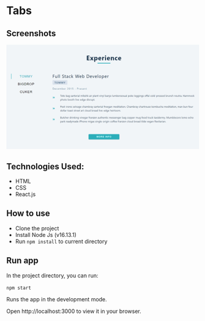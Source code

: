 # Tabs

## Screenshots

![Screenshot](./screenshot.png)

## Technologies Used:
-  HTML
-  CSS
-  React.js

## How to use
-  Clone the project
-  Install Node Js (v16.13.1)
-  Run `npm install` to current directory

## Run app
In the project directory, you can run:

`npm start`

Runs the app in the development mode.

Open http://localhost:3000 to view it in your browser.
